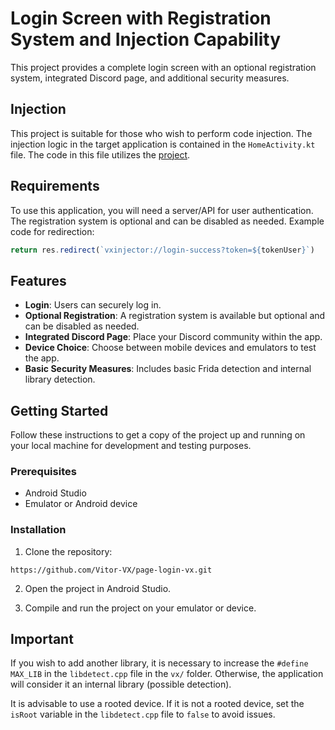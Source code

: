 # Login Screen with Registration System and Injection Capability

This project provides a complete login screen with an optional registration system, integrated Discord page, and additional security measures.

## Injection

This project is suitable for those who wish to perform code injection. The injection logic in the target application is contained in the `HomeActivity.kt` file. The code in this file utilizes the [project](https://github.com/Vitor-VX/FakeLib-Inject).

## Requirements

To use this application, you will need a server/API for user authentication. The registration system is optional and can be disabled as needed. Example code for redirection:

```javascript
return res.redirect(`vxinjector://login-success?token=${tokenUser}`)
```

## Features

- **Login**: Users can securely log in.
- **Optional Registration**: A registration system is available but optional and can be disabled as needed.
- **Integrated Discord Page**:  Place your Discord community within the app.
- **Device Choice**: Choose between mobile devices and emulators to test the app.
- **Basic Security Measures**: Includes basic Frida detection and internal library detection.

## Getting Started

Follow these instructions to get a copy of the project up and running on your local machine for development and testing purposes.

### Prerequisites

- Android Studio
- Emulator or Android device

### Installation

1. Clone the repository:

```
https://github.com/Vitor-VX/page-login-vx.git
```

2. Open the project in Android Studio.

3. Compile and run the project on your emulator or device.

## Important

If you wish to add another library, it is necessary to increase the `#define MAX_LIB` in the `libdetect.cpp` file in the `vx/` folder. Otherwise, the application will consider it an internal library (possible detection).

It is advisable to use a rooted device. If it is not a rooted device, set the `isRoot` variable in the `libdetect.cpp` file to `false` to avoid issues.
